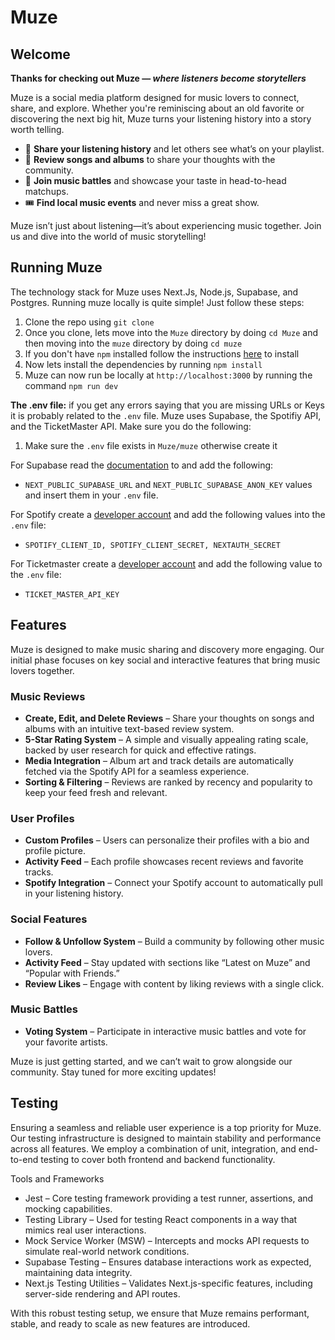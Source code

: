 # Muze
## Welcome
**Thanks for checking out Muze — _where listeners become storytellers_**

Muze is a social media platform designed for music lovers to connect, share, and explore. Whether you're reminiscing about an old favorite or discovering the next big hit, Muze turns your listening history into a story worth telling.

* 🎵 **Share your listening history** and let others see what’s on your playlist.  
* 📝 **Review songs and albums** to share your thoughts with the community.  
* 🎤 **Join music battles** and showcase your taste in head-to-head matchups.  
* 🎟️ **Find local music events** and never miss a great show.

Muze isn’t just about listening—it’s about experiencing music together. Join us and dive into the world of music storytelling!

## Running Muze
The technology stack for Muze uses Next.Js, Node.js, Supabase, and Postgres. Running muze locally is quite simple! Just follow these steps: 
1. Clone the repo using `git clone`
2. Once you clone, lets move into the `Muze` directory by doing `cd Muze` and then moving into the `muze` directory by doing `cd muze`
3. If you don't have `npm` installed follow the instructions [here](https://docs.npmjs.com/downloading-and-installing-node-js-and-npm) to install 
4. Now lets install the dependencies by running `npm install`
5. Muze can now run be locally at `http://localhost:3000` by running the command `npm run dev`

**The .env file:** if you get any errors saying that you are missing URLs or Keys it is probably related to the `.env` file. Muze uses Supabase, the Spotifiy API, and the TicketMaster API.  Make sure you do the following: 
1. Make sure the `.env` file exists in `Muze/muze` otherwise create it

For Supabase read the [documentation](https://supabase.com/docs/guides/getting-started/quickstarts/nextjs) to and add the following:
  * `NEXT_PUBLIC_SUPABASE_URL` and `NEXT_PUBLIC_SUPABASE_ANON_KEY` values and insert them in your `.env` file. 

For Spotify create a [developer account](https://developer.spotify.com/documentation/web-api) and add the following values into the `.env` file: 
* `SPOTIFY_CLIENT_ID, SPOTIFY_CLIENT_SECRET, NEXTAUTH_SECRET` 

For Ticketmaster create a [developer account](https://developer.ticketmaster.com/products-and-docs/apis/discovery-api/v2/) and add the following value to the `.env` file: 
* `TICKET_MASTER_API_KEY`

## Features
Muze is designed to make music sharing and discovery more engaging. Our initial phase focuses on key social and interactive features that bring music lovers together.

### Music Reviews

-   **Create, Edit, and Delete Reviews** – Share your thoughts on songs and albums with an intuitive text-based review system.
-   **5-Star Rating System** – A simple and visually appealing rating scale, backed by user research for quick and effective ratings.
-   **Media Integration** – Album art and track details are automatically fetched via the Spotify API for a seamless experience.
-   **Sorting & Filtering** – Reviews are ranked by recency and popularity to keep your feed fresh and relevant.

### User Profiles

-   **Custom Profiles** – Users can personalize their profiles with a bio and profile picture.
-   **Activity Feed** – Each profile showcases recent reviews and favorite tracks.
-   **Spotify Integration** – Connect your Spotify account to automatically pull in your listening history.

### Social Features

-   **Follow & Unfollow System** – Build a community by following other music lovers.
-   **Activity Feed** – Stay updated with sections like “Latest on Muze” and “Popular with Friends.”
-   **Review Likes** – Engage with content by liking reviews with a single click.

### Music Battles

-   **Voting System** – Participate in interactive music battles and vote for your favorite artists.

Muze is just getting started, and we can’t wait to grow alongside our community. Stay tuned for more exciting updates!

## Testing
Ensuring a seamless and reliable user experience is a top priority for Muze. Our testing infrastructure is designed to maintain stability and performance across all features. We employ a combination of unit, integration, and end-to-end testing to cover both frontend and backend functionality.

Tools and Frameworks
* Jest – Core testing framework providing a test runner, assertions, and mocking capabilities.
* Testing Library – Used for testing React components in a way that mimics real user interactions.
* Mock Service Worker (MSW) – Intercepts and mocks API requests to simulate real-world network conditions.
* Supabase Testing – Ensures database interactions work as expected, maintaining data integrity.
* Next.js Testing Utilities – Validates Next.js-specific features, including server-side rendering and API routes.

With this robust testing setup, we ensure that Muze remains performant, stable, and ready to scale as new features are introduced.